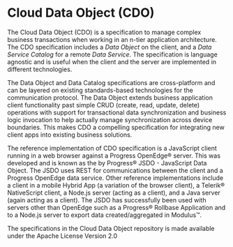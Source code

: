Cloud Data Object (CDO)
===========

The Cloud Data Object (CDO) is a specification to manage complex business transactions when working in an n-tier application architecture. The CDO specification includes a *Data Object* on the client, and a *Data Service Catalog* for a remote *Data Service*. The specification is language agnostic and is useful when the client and the server are implemented in different technologies. 

The Data Object and Data Catalog specifications are cross-platform and can be layered on existing standards-based technologies for the communication protocol. The Data Object extends business application client functionality past simple CRUD (create, read, update, delete) operations with support for transactional data synchronization and business logic invocation to help actually manage synchronization across device boundaries. This makes CDO a compelling specification for integrating new client apps into existing business solutions.

The reference implementation of CDO specification is a JavaScript client running in a web browser against a Progress OpenEdge® server. This was developed and is known as the by Progress® JSDO - JavaScript Data Object. The JSDO uses REST for communications between the client and a Progress OpenEdge data service. Other reference implementations include a client in a mobile Hybrid App (a variation of the browser client), a Telerik® NativeScript client, a Node.js server (acting as a client), and a Java server (again acting as a client). The JSDO has successfully been used with servers other than OpenEdge such as a Progress® Rollbase Application and to a Node.js server to export data created/aggregated in Modulus™.

The specifications in the Cloud Data Object repository is made available under the
Apache License Version 2.0
